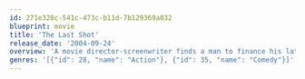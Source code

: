 ```yaml
---
id: 271e328c-541c-473c-b11d-7b129369a032
blueprint: movie
title: 'The Last Shot'
release_date: '2004-09-24'
overview: 'A movie director-screenwriter finds a man to finance his latest project but soon discovers that the producer is actually an undercover FBI agent working on a mob sting operation.'
genres: '[{"id": 28, "name": "Action"}, {"id": 35, "name": "Comedy"}]'
---
```

